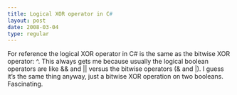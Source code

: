```yaml
---
title: Logical XOR operator in C#
layout: post
date: 2008-03-04
type: regular
---
```


For reference the logical XOR operator in C# is the same as the bitwise XOR operator: ^. This always gets me because usually the logical boolean operators are like && and || versus the bitwise operators (& and |). I guess it’s the same thing anyway, just a bitwise XOR operation on two booleans. Fascinating.

